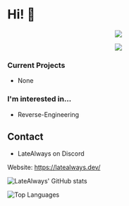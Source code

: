 # Hi! 👋

<p align = "center"><img src = "https://github-widgetbox.vercel.app/api/profile?username=latealways&theme=darkmode&data=followers,repositories,stars,commits"></p>
<p align = "center"><img src = "https://github-widgetbox.vercel.app/api/skills?names=java,python,html,css,javascript,json,bash,lua,php,typescript&theme=darkmode&includeNames=true"></p>

### Current Projects
- None

### I'm interested in...
- Reverse-Engineering

## Contact
- LateAlways on Discord

Website: https://latealways.dev/

![LateAlways' GitHub stats](https://github-readme-stats.vercel.app/api?username=latealways&show_icons=true&theme=dark)


![Top Languages](https://github-readme-stats.vercel.app/api/top-langs/?username=latealways&theme=dark&layout=compact)
